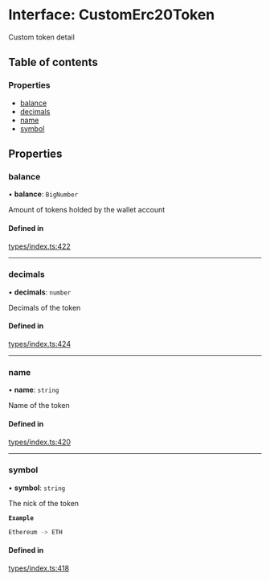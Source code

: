 # Interface: CustomErc20Token

Custom token detail

## Table of contents

### Properties

- [balance](CustomErc20Token.md#balance)
- [decimals](CustomErc20Token.md#decimals)
- [name](CustomErc20Token.md#name)
- [symbol](CustomErc20Token.md#symbol)

## Properties

### balance

• **balance**: `BigNumber`

Amount of tokens holded by the wallet account

#### Defined in

[types/index.ts:422](https://github.com/nevermined-io/components-catalog/blob/89449f9/lib/src/types/index.ts#L422)

___

### decimals

• **decimals**: `number`

Decimals of the token

#### Defined in

[types/index.ts:424](https://github.com/nevermined-io/components-catalog/blob/89449f9/lib/src/types/index.ts#L424)

___

### name

• **name**: `string`

Name of the token

#### Defined in

[types/index.ts:420](https://github.com/nevermined-io/components-catalog/blob/89449f9/lib/src/types/index.ts#L420)

___

### symbol

• **symbol**: `string`

The nick of the token

**`Example`**

```ts
Ethereum -> ETH
```

#### Defined in

[types/index.ts:418](https://github.com/nevermined-io/components-catalog/blob/89449f9/lib/src/types/index.ts#L418)
